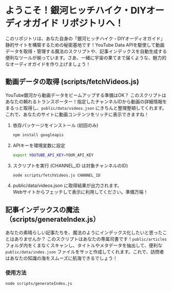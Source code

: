 # ようこそ！銀河ヒッチハイク・DIYオーディオガイド リポジトリへ！

このリポジトリは、あなた自身の「銀河ヒッチハイク・DIYオーディオガイド」静的サイトを構築するための秘密基地です！YouTube Data APIを駆使して動画データを取得・管理する魔法のスクリプトや、記事インデックスを自動生成する便利なツールが揃っています。さあ、一緒に宇宙の果てまで届くような、魅力的なオーディオガイドを作り上げましょう！

## 動画データの取得 (scripts/fetchVideos.js)

YouTube銀河から動画データをビームアップする準備はOK？ このスクリプトはあなたの頼れるトランスポーター！指定したチャンネルIDから動画の詳細情報をまるっと取得し、`public/data/videos.json` にきちんと整理整頓してくれます。これで、あなたのサイトに動画コンテンツをリッチに表示できますね！

1. 依存パッケージをインストール (初回のみ)

   ```bash
   npm install googleapis
   ```

2. APIキーを環境変数に設定

   ```bash
   export YOUTUBE_API_KEY=YOUR_API_KEY
   ```

3. スクリプトを実行 (CHANNEL_ID は対象チャンネルのID)

   ```bash
   node scripts/fetchVideos.js CHANNEL_ID
   ```

4. public/data/videos.json に取得結果が出力されます。  
   Webサイトからフェッチして表示に利用してください。準備万端！

## 記事インデックスの魔法（scripts/generateIndex.js）

あなたの素晴らしい記事たちを、魔法のようにインデックス化したいと思ったことはありませんか？ このスクリプトはあなたの専属司書です！`public/articles` フォルダ内をくまなくスキャンし、タイトルやメタデータを抽出して、便利な `public/data/index.json` ファイルをサッと作成してくれます。これで、訪問者はあなたの知識の海をスムーズに航海できるでしょう！

### 使用方法

```bash
node scripts/generateIndex.js
```

